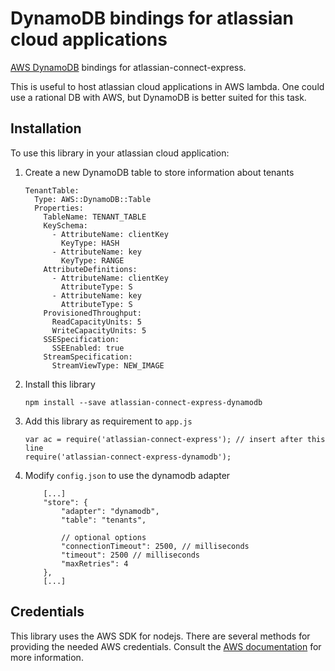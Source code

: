 # DynamoDB bindings for atlassian cloud applications

[AWS DynamoDB](https://aws.amazon.com/de/dynamodb/) bindings for atlassian-connect-express.

This is useful to host atlassian cloud applications in AWS lambda. One could use a rational DB with
AWS, but DynamoDB is better suited for this task.

## Installation

To use this library in your atlassian cloud application:

1. Create a new DynamoDB table to store information about tenants

    ```
    TenantTable:
      Type: AWS::DynamoDB::Table
      Properties:
        TableName: TENANT_TABLE
        KeySchema:
          - AttributeName: clientKey
            KeyType: HASH
          - AttributeName: key
            KeyType: RANGE
        AttributeDefinitions:
          - AttributeName: clientKey
            AttributeType: S
          - AttributeName: key
            AttributeType: S
        ProvisionedThroughput:
          ReadCapacityUnits: 5
          WriteCapacityUnits: 5
        SSESpecification:
          SSEEnabled: true
        StreamSpecification:
          StreamViewType: NEW_IMAGE
    ```

2. Install this library

    `npm install --save atlassian-connect-express-dynamodb`

3. Add this library as requirement to `app.js`

    ```
    var ac = require('atlassian-connect-express'); // insert after this line
    require('atlassian-connect-express-dynamodb');
    ```

4. Modify `config.json` to use the dynamodb adapter

    ```
        [...]
        "store": {
            "adapter": "dynamodb",
            "table": "tenants",

            // optional options
            "connectionTimeout": 2500, // milliseconds
            "timeout": 2500 // milliseconds
            "maxRetries": 4
        },
        [...]
    ```

## Credentials

This library uses the AWS SDK for nodejs. There are several methods for providing the needed AWS credentials.
Consult the [AWS documentation](https://docs.aws.amazon.com/sdk-for-javascript/v2/developer-guide/setting-credentials-node.html)
for more information.
